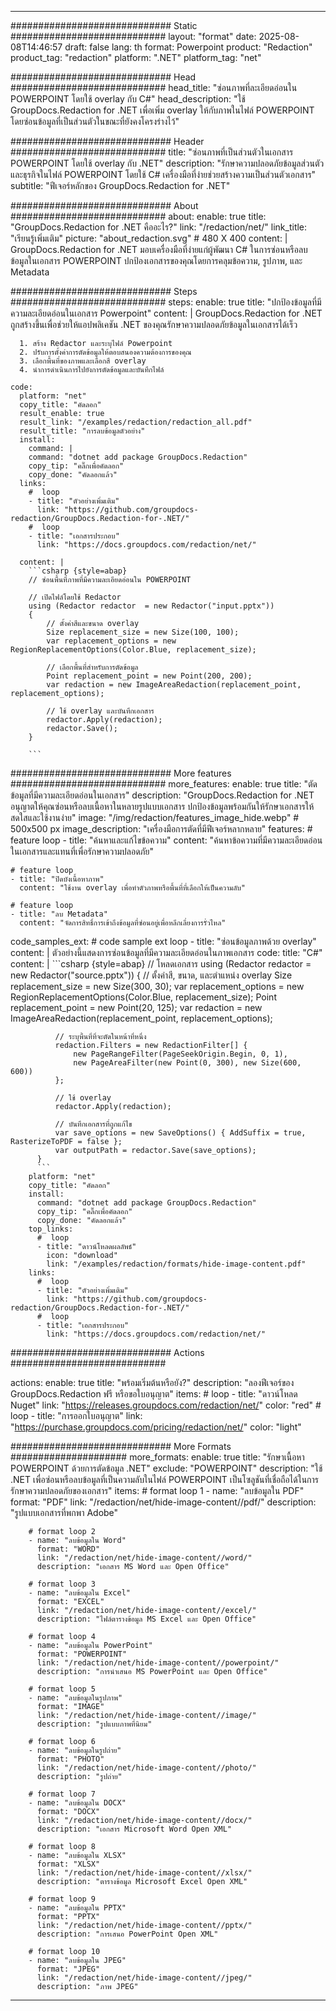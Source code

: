
---
############################# Static ############################
layout: "format"
date:  2025-08-08T14:46:57
draft: false
lang: th
format: Powerpoint
product: "Redaction"
product_tag: "redaction"
platform: ".NET"
platform_tag: "net"

############################# Head ############################
head_title: "ซ่อนภาพที่ละเอียดอ่อนใน POWERPOINT โดยใช้ overlay กับ C#"
head_description: "ใช้ GroupDocs.Redaction for .NET เพื่อเพิ่ม overlay ให้กับภาพในไฟล์ POWERPOINT โดยซ่อนข้อมูลที่เป็นส่วนตัวในขณะที่ยังคงโครงร่างไว้"

############################# Header ############################
title: "ซ่อนภาพที่เป็นส่วนตัวในเอกสาร POWERPOINT โดยใช้ overlay กับ .NET" 
description: "รักษาความปลอดภัยข้อมูลส่วนตัวและธุรกิจในไฟล์ POWERPOINT โดยใช้ C# เครื่องมือที่ง่ายช่วยสร้างความเป็นส่วนตัวเอกสาร"
subtitle: "ฟีเจอร์หลักของ GroupDocs.Redaction for .NET" 

############################# About ############################
about:
    enable: true
    title: "GroupDocs.Redaction for .NET คืออะไร?"
    link: "/redaction/net/"
    link_title: "เรียนรู้เพิ่มเติม"
    picture: "about_redaction.svg" # 480 X 400
    content: |
       GroupDocs.Redaction for .NET มอบเครื่องมือที่ง่ายแก่ผู้พัฒนา C# ในการซ่อนหรือลบข้อมูลในเอกสาร POWERPOINT ปกป้องเอกสารของคุณโดยการคลุมข้อความ, รูปภาพ, และ Metadata

############################# Steps ############################
steps:
    enable: true
    title: "ปกป้องข้อมูลที่มีความละเอียดอ่อนในเอกสาร Powerpoint"
    content: |
      GroupDocs.Redaction for .NET ถูกสร้างขึ้นเพื่อช่วยให้แอปพลิเคชัน .NET ของคุณรักษาความปลอดภัยข้อมูลในเอกสารได้เร็ว
      
      1. สร้าง Redactor และระบุไฟล์ Powerpoint
      2. ปรับการตั้งค่าการตัดข้อมูลให้ตอบสนองความต้องการของคุณ
      3. เลือกพื้นที่ของภาพและเลือกสี overlay
      4. นำการดำเนินการไปยังการตัดข้อมูลและบันทึกไฟล์
   
    code:
      platform: "net"
      copy_title: "คัดลอก"
      result_enable: true
      result_link: "/examples/redaction/redaction_all.pdf"
      result_title: "การลบข้อมูลตัวอย่าง"
      install:
        command: |
        command: "dotnet add package GroupDocs.Redaction"
        copy_tip: "คลิ๊กเพื่อคัดลอก"
        copy_done: "คัดลอกแล้ว"
      links:
        #  loop
        - title: "ตัวอย่างเพิ่มเติม"
          link: "https://github.com/groupdocs-redaction/GroupDocs.Redaction-for-.NET/"
        #  loop
        - title: "เอกสารประกอบ"
          link: "https://docs.groupdocs.com/redaction/net/"
          
      content: |
        ```csharp {style=abap}
        // ซ่อนพื้นที่ภาพที่มีความละเอียดอ่อนใน POWERPOINT

        // เปิดไฟล์โดยใช้ Redactor
        using (Redactor redactor  = new Redactor("input.pptx"))
        {
            // ตั้งค่าสีและขนาด overlay
            Size replacement_size = new Size(100, 100);
            var replacement_options = new RegionReplacementOptions(Color.Blue, replacement_size);

            // เลือกพื้นที่สำหรับการตัดข้อมูล
            Point replacement_point = new Point(200, 200);
            var redaction = new ImageAreaRedaction(replacement_point, replacement_options);
            
            // ใช้ overlay และบันทึกเอกสาร
            redactor.Apply(redaction);
            redactor.Save();
        }
        
        ```            


############################# More features ############################
more_features:
  enable: true
  title: "ตัดข้อมูลที่มีความละเอียดอ่อนในเอกสาร"
  description: "GroupDocs.Redaction for .NET อนุญาตให้คุณซ่อนหรือลบเนื้อหาในหลายรูปแบบเอกสาร ปกป้องข้อมูลพร้อมกันให้รักษาเอกสารให้สดใสและใช้งานง่าย"
  image: "/img/redaction/features_image_hide.webp" # 500x500 px
  image_description: "เครื่องมือการตัดที่มีฟีเจอร์หลากหลาย"
  features:
    # feature loop
    - title: "ค้นหาและแก้ไขข้อความ"
      content: "ค้นหาข้อความที่มีความละเอียดอ่อนในเอกสารและแทนที่เพื่อรักษาความปลอดภัย"

    # feature loop
    - title: "ปิดบังเนื้อหาภาพ"
      content: "ใช้งาน overlay เพื่อทำตัวภาพหรือพื้นที่ที่เลือกให้เป็นความลับ"

    # feature loop
    - title: "ลบ Metadata"
      content: "จัดการสิทธิ์การเข้าถึงข้อมูลที่ซ่อนอยู่เพื่อหลีกเลี่ยงการรั่วไหล"
      
  code_samples_ext:
    # code sample ext loop
    - title: "ซ่อนข้อมูลภาพด้วย overlay"
      content: |
        ตัวอย่างนี้แสดงการซ่อนข้อมูลที่มีความละเอียดอ่อนในภาพเอกสาร
      code:
        title: "C#"
        content: |
          ```csharp {style=abap}
          //  โหลดเอกสาร
          using (Redactor redactor  = new Redactor("source.pptx"))
          {
              // ตั้งค่าสี, ขนาด, และตำแหน่ง overlay
              Size replacement_size = new Size(300, 30);
              var replacement_options = new RegionReplacementOptions(Color.Blue, replacement_size);
              Point replacement_point = new Point(20, 125);
              var redaction = new ImageAreaRedaction(replacement_point, replacement_options);
 
              // ระบุพื้นที่ที่จะตัดในหน้าที่หนึ่ง
              redaction.Filters = new RedactionFilter[] {
                  new PageRangeFilter(PageSeekOrigin.Begin, 0, 1),
                  new PageAreaFilter(new Point(0, 300), new Size(600, 600))
              };

              // ใช้ overlay
              redactor.Apply(redaction);

              // บันทึกเอกสารที่ถูกแก้ไข
              var save_options = new SaveOptions() { AddSuffix = true, RasterizeToPDF = false };
              var outputPath = redactor.Save(save_options);
          }
          ```
        platform: "net"
        copy_title: "คัดลอก"
        install:
          command: "dotnet add package GroupDocs.Redaction"
          copy_tip: "คลิ๊กเพื่อคัดลอก"
          copy_done: "คัดลอกแล้ว"
        top_links:
          #  loop
          - title: "ดาวน์โหลดผลลัพธ์"
            icon: "download"
            link: "/examples/redaction/formats/hide-image-content.pdf"
        links:
          #  loop
          - title: "ตัวอย่างเพิ่มเติม"
            link: "https://github.com/groupdocs-redaction/GroupDocs.Redaction-for-.NET/"
          #  loop
          - title: "เอกสารประกอบ"
            link: "https://docs.groupdocs.com/redaction/net/"


############################# Actions ############################

actions:
  enable: true
  title: "พร้อมเริ่มต้นหรือยัง?"
  description: "ลองฟีเจอร์ของ GroupDocs.Redaction ฟรี หรือขอใบอนุญาต"
  items:
    #  loop
    - title: "ดาวน์โหลด Nuget"
      link: "https://releases.groupdocs.com/redaction/net/"
      color: "red"
        #  loop
    - title: "การออกใบอนุญาต"
      link: "https://purchase.groupdocs.com/pricing/redaction/net/"
      color: "light"


############################# More Formats #####################
more_formats:
    enable: true
    title: "รักษาเนื้อหา POWERPOINT ด้วยการตัดข้อมูล .NET"
    exclude: "POWERPOINT"
    description: "ใช้ .NET เพื่อซ่อนหรือลบข้อมูลที่เป็นความลับในไฟล์ POWERPOINT เป็นโซลูชันที่เชื่อถือได้ในการรักษาความปลอดภัยของเอกสาร"
    items: 
        # format loop 1
        - name: "ลบข้อมูลใน PDF"
          format: "PDF"
          link: "/redaction/net/hide-image-content//pdf/"
          description: "รูปแบบเอกสารที่พกพา Adobe"

        # format loop 2
        - name: "ลบข้อมูลใน Word"
          format: "WORD"
          link: "/redaction/net/hide-image-content//word/"
          description: "เอกสาร MS Word และ Open Office"
          
        # format loop 3
        - name: "ลบข้อมูลใน Excel"
          format: "EXCEL"
          link: "/redaction/net/hide-image-content//excel/"
          description: "ไฟล์ตารางข้อมูล MS Excel และ Open Office"

        # format loop 4
        - name: "ลบข้อมูลใน PowerPoint"
          format: "POWERPOINT"
          link: "/redaction/net/hide-image-content//powerpoint/"
          description: "การนำเสนอ MS PowerPoint และ Open Office"

        # format loop 5
        - name: "ลบข้อมูลในรูปภาพ"
          format: "IMAGE"
          link: "/redaction/net/hide-image-content//image/"
          description: "รูปแบบภาพที่นิยม"

        # format loop 6
        - name: "ลบข้อมูลในรูปถ่าย"
          format: "PHOTO"
          link: "/redaction/net/hide-image-content//photo/"
          description: "รูปถ่าย"

        # format loop 7
        - name: "ลบข้อมูลใน DOCX"
          format: "DOCX"
          link: "/redaction/net/hide-image-content//docx/"
          description: "เอกสาร Microsoft Word Open XML"
          
        # format loop 8
        - name: "ลบข้อมูลใน XLSX"
          format: "XLSX"
          link: "/redaction/net/hide-image-content//xlsx/"
          description: "ตารางข้อมูล Microsoft Excel Open XML"
          
        # format loop 9
        - name: "ลบข้อมูลใน PPTX"
          format: "PPTX"
          link: "/redaction/net/hide-image-content//pptx/"
          description: "การเสนอ PowerPoint Open XML"

        # format loop 10
        - name: "ลบข้อมูลใน JPEG"
          format: "JPEG"
          link: "/redaction/net/hide-image-content//jpeg/"
          description: "ภาพ JPEG"


---